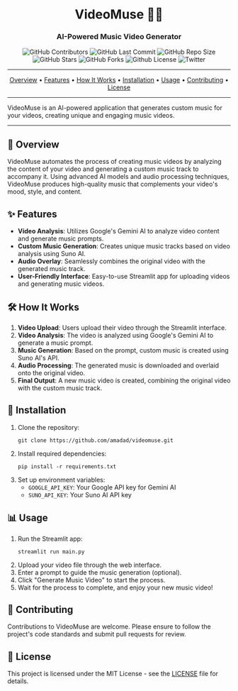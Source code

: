<div align="center">

# VideoMuse 🎵🎥

### AI-Powered Music Video Generator

<p>
<img alt="GitHub Contributors" src="https://img.shields.io/github/contributors/amadad/videomuse" />
<img alt="GitHub Last Commit" src="https://img.shields.io/github/last-commit/amadad/videomuse" />
<img alt="GitHub Repo Size" src="https://img.shields.io/github/repo-size/amadad/videomuse" />
<img alt="GitHub Stars" src="https://img.shields.io/github/stars/amadad/videomuse" />
<img alt="GitHub Forks" src="https://img.shields.io/github/forks/amadad/videomuse" />
<img alt="Github License" src="https://img.shields.io/badge/License-MIT-yellow.svg" />
<img alt="Twitter" src="https://img.shields.io/twitter/follow/amadad?style=social" />
</p>

</div>

-----

<p align="center">
  <a href="#-overview">Overview</a> •
  <a href="#-features">Features</a> •
  <a href="#-how-it-works">How It Works</a> •
  <a href="#-installation">Installation</a> •
  <a href="#-usage">Usage</a> •
  <a href="#-contributing">Contributing</a> •
  <a href="#-license">License</a>
</p>

-----

VideoMuse is an AI-powered application that generates custom music for your videos, creating unique and engaging music videos.

-----

## 📖 Overview

VideoMuse automates the process of creating music videos by analyzing the content of your video and generating a custom music track to accompany it. Using advanced AI models and audio processing techniques, VideoMuse produces high-quality music that complements your video's mood, style, and content.

## ✨ Features

* **Video Analysis**: Utilizes Google's Gemini AI to analyze video content and generate music prompts.
* **Custom Music Generation**: Creates unique music tracks based on video analysis using Suno AI.
* **Audio Overlay**: Seamlessly combines the original video with the generated music track.
* **User-Friendly Interface**: Easy-to-use Streamlit app for uploading videos and generating music videos.

## 🛠 How It Works

1. **Video Upload**: Users upload their video through the Streamlit interface.
2. **Video Analysis**: The video is analyzed using Google's Gemini AI to generate a music prompt.
3. **Music Generation**: Based on the prompt, custom music is created using Suno AI's API.
4. **Audio Processing**: The generated music is downloaded and overlaid onto the original video.
5. **Final Output**: A new music video is created, combining the original video with the custom music track.

## 🚀 Installation

1. Clone the repository:
   ```
   git clone https://github.com/amadad/videomuse.git
   ```
2. Install required dependencies:
   ```
   pip install -r requirements.txt
   ```
3. Set up environment variables:
   - `GOOGLE_API_KEY`: Your Google API key for Gemini AI
   - `SUNO_API_KEY`: Your Suno AI API key

## 📊 Usage

1. Run the Streamlit app:
   ```
   streamlit run main.py
   ```
2. Upload your video file through the web interface.
3. Enter a prompt to guide the music generation (optional).
4. Click "Generate Music Video" to start the process.
5. Wait for the process to complete, and enjoy your new music video!

## 🤝 Contributing

Contributions to VideoMuse are welcome. Please ensure to follow the project's code standards and submit pull requests for review.

## 📄 License

This project is licensed under the MIT License - see the [LICENSE](LICENSE) file for details.